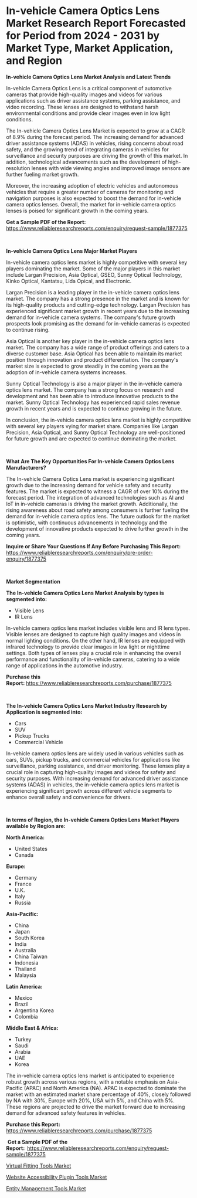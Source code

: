 <p><h1>In-vehicle Camera Optics Lens Market Research Report Forecasted for Period from 2024 -  2031 by Market Type, Market Application, and Region</h1></p><p><strong>In-vehicle Camera Optics Lens Market Analysis and Latest Trends</strong></p>
<p><p>In-vehicle Camera Optics Lens is a critical component of automotive cameras that provide high-quality images and videos for various applications such as driver assistance systems, parking assistance, and video recording. These lenses are designed to withstand harsh environmental conditions and provide clear images even in low light conditions.</p><p>The In-vehicle Camera Optics Lens Market is expected to grow at a CAGR of 8.9% during the forecast period. The increasing demand for advanced driver assistance systems (ADAS) in vehicles, rising concerns about road safety, and the growing trend of integrating cameras in vehicles for surveillance and security purposes are driving the growth of this market. In addition, technological advancements such as the development of high-resolution lenses with wide viewing angles and improved image sensors are further fueling market growth.</p><p>Moreover, the increasing adoption of electric vehicles and autonomous vehicles that require a greater number of cameras for monitoring and navigation purposes is also expected to boost the demand for in-vehicle camera optics lenses. Overall, the market for in-vehicle camera optics lenses is poised for significant growth in the coming years.</p></p>
<p><strong>Get a Sample PDF of the Report:&nbsp;</strong> <a href="https://www.reliableresearchreports.com/enquiry/request-sample/1877375">https://www.reliableresearchreports.com/enquiry/request-sample/1877375</a></p>
<p>&nbsp;</p>
<p><strong>In-vehicle Camera Optics Lens Major Market Players</strong></p>
<p><p>In-vehicle camera optics lens market is highly competitive with several key players dominating the market. Some of the major players in this market include Largan Precision, Asia Optical, GSEO, Sunny Optical Technology, Kinko Optical, Kantatsu, Lida Opical, and Electronic.</p><p>Largan Precision is a leading player in the in-vehicle camera optics lens market. The company has a strong presence in the market and is known for its high-quality products and cutting-edge technology. Largan Precision has experienced significant market growth in recent years due to the increasing demand for in-vehicle camera systems. The company's future growth prospects look promising as the demand for in-vehicle cameras is expected to continue rising.</p><p>Asia Optical is another key player in the in-vehicle camera optics lens market. The company has a wide range of product offerings and caters to a diverse customer base. Asia Optical has been able to maintain its market position through innovation and product differentiation. The company's market size is expected to grow steadily in the coming years as the adoption of in-vehicle camera systems increases.</p><p>Sunny Optical Technology is also a major player in the in-vehicle camera optics lens market. The company has a strong focus on research and development and has been able to introduce innovative products to the market. Sunny Optical Technology has experienced rapid sales revenue growth in recent years and is expected to continue growing in the future.</p><p>In conclusion, the in-vehicle camera optics lens market is highly competitive with several key players vying for market share. Companies like Largan Precision, Asia Optical, and Sunny Optical Technology are well-positioned for future growth and are expected to continue dominating the market.</p></p>
<p>&nbsp;</p>
<p><strong>What Are The Key Opportunities For In-vehicle Camera Optics Lens Manufacturers?</strong></p>
<p><p>The In-vehicle Camera Optics Lens market is experiencing significant growth due to the increasing demand for vehicle safety and security features. The market is expected to witness a CAGR of over 10% during the forecast period. The integration of advanced technologies such as AI and IoT in in-vehicle cameras is driving the market growth. Additionally, the rising awareness about road safety among consumers is further fueling the demand for in-vehicle camera optics lens. The future outlook for the market is optimistic, with continuous advancements in technology and the development of innovative products expected to drive further growth in the coming years.</p></p>
<p><strong>Inquire or Share Your Questions If Any Before Purchasing This Report:</strong> <a href="https://www.reliableresearchreports.com/enquiry/pre-order-enquiry/1877375">https://www.reliableresearchreports.com/enquiry/pre-order-enquiry/1877375</a></p>
<p>&nbsp;</p>
<p><strong>Market Segmentation</strong></p>
<p><strong>The In-vehicle Camera Optics Lens Market Analysis by types is segmented into:</strong></p>
<p><ul><li>Visible Lens</li><li>IR Lens</li></ul></p>
<p><p>In-vehicle camera optics lens market includes visible lens and IR lens types. Visible lenses are designed to capture high quality images and videos in normal lighting conditions. On the other hand, IR lenses are equipped with infrared technology to provide clear images in low light or nighttime settings. Both types of lenses play a crucial role in enhancing the overall performance and functionality of in-vehicle cameras, catering to a wide range of applications in the automotive industry.</p></p>
<p><strong>Purchase this Report:&nbsp;</strong><a href="https://www.reliableresearchreports.com/purchase/1877375">https://www.reliableresearchreports.com/purchase/1877375</a></p>
<p>&nbsp;</p>
<p><strong>The In-vehicle Camera Optics Lens Market Industry Research by Application is segmented into:</strong></p>
<p><ul><li>Cars</li><li>SUV</li><li>Pickup Trucks</li><li>Commercial Vehicle</li></ul></p>
<p><p>In-vehicle camera optics lens are widely used in various vehicles such as cars, SUVs, pickup trucks, and commercial vehicles for applications like surveillance, parking assistance, and driver monitoring. These lenses play a crucial role in capturing high-quality images and videos for safety and security purposes. With increasing demand for advanced driver assistance systems (ADAS) in vehicles, the in-vehicle camera optics lens market is experiencing significant growth across different vehicle segments to enhance overall safety and convenience for drivers.</p></p>
<p>&nbsp;</p>
<p><strong>In terms of Region, the In-vehicle Camera Optics Lens Market Players available by Region are:</strong></p>
<p>
    <p> <strong> North America: </strong>
        <ul>
            <li>United States</li>
            <li>Canada</li>
        </ul>
        </p> 
    <p> <strong> Europe: </strong>
        <ul>
            <li>Germany</li>
            <li>France</li>
            <li>U.K.</li>
            <li>Italy</li>
            <li>Russia</li>
        </ul>
        </p> 
    <p> <strong> Asia-Pacific: </strong>
        <ul>
            <li>China</li>
            <li>Japan</li>
            <li>South Korea</li>
            <li>India</li>
            <li>Australia</li>
            <li>China Taiwan</li>
            <li>Indonesia</li>
            <li>Thailand</li>
            <li>Malaysia</li>
        </ul>
        </p> 
    <p> <strong> Latin America: </strong>
        <ul>
            <li>Mexico</li>
            <li>Brazil</li>
            <li>Argentina Korea</li>
            <li>Colombia</li>
        </ul>
        </p> 
    <p> <strong> Middle East & Africa: </strong>
        <ul>
            <li>Turkey</li>
            <li>Saudi</li>
            <li>Arabia</li>
            <li>UAE</li>
            <li>Korea</li>
        </ul>
    </p>
    </p>
<p><p>The in-vehicle camera optics lens market is anticipated to experience robust growth across various regions, with a notable emphasis on Asia-Pacific (APAC) and North America (NA). APAC is expected to dominate the market with an estimated market share percentage of 40%, closely followed by NA with 30%, Europe with 20%, USA with 5%, and China with 5%. These regions are projected to drive the market forward due to increasing demand for advanced safety features in vehicles.</p></p>
<p><strong>Purchase this Report: </strong><a href="https://www.reliableresearchreports.com/purchase/1877375">https://www.reliableresearchreports.com/purchase/1877375</a></p>
<p>&nbsp;<strong>Get a Sample PDF of the Report:&nbsp;&nbsp;</strong><a href="https://www.reliableresearchreports.com/enquiry/request-sample/1877375">https://www.reliableresearchreports.com/enquiry/request-sample/1877375</a></p>
<p><strong></strong></p>
<p><p><a href="https://view.publitas.com/reportprime-1/virtual-fitting-tools-market-size-and-growth-market-segmentation-regional-and-country-breakdowns-and-market-trends-for-period-from-2023-2030/">Virtual Fitting Tools Market</a></p><p><a href="https://view.publitas.com/reportprime-1/website-accessibility-plugin-tools-market-size-furnishes-valuable-information-encompassing-market-share-market-trends-and-projections-spanning-from-2023-to-2030/">Website Accessibility Plugin Tools Market</a></p><p><a href="https://view.publitas.com/reportprime-1/entity-management-tools-market-research-report-provides-critical-insights-that-can-help-shape-business-development-and-investment-strategies/">Entity Management Tools Market</a></p></p>